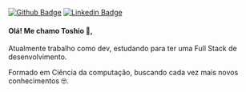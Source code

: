 [![Github Badge](https://img.shields.io/badge/-Github-000?style=flat-square&logo=Github&logoColor=white&link=https://github.com/toshiows)](https://github.com/toshiows)
[![Linkedin Badge](https://img.shields.io/badge/-LinkedIn-blue?style=flat-square&logo=Linkedin&logoColor=white&link=https://www.linkedin.com/in/toshio-watanabe-silva-aa399718a//)](https://www.linkedin.com/in/toshio-watanabe-silva-aa399718a/)

#### Olá! Me chamo Toshio 👋,

Atualmente trabalho como dev, estudando para ter uma Full Stack de desenvolvimento.

Formado em Ciência da computação, buscando cada vez mais novos conhecimentos 🤓.





<!--
**toshiows/toshiows** is a ✨ _special_ ✨ repository because its `README.md` (this file) appears on your GitHub profile.

Here are some ideas to get you started:

- 🔭 I’m currently working on ...
- 🌱 I’m currently learning ...
- 👯 I’m looking to collaborate on ...
- 🤔 I’m looking for help with ...
- 💬 Ask me about ...
- 📫 How to reach me: ...
- 😄 Pronouns: ...
- ⚡ Fun fact: ...
-->
